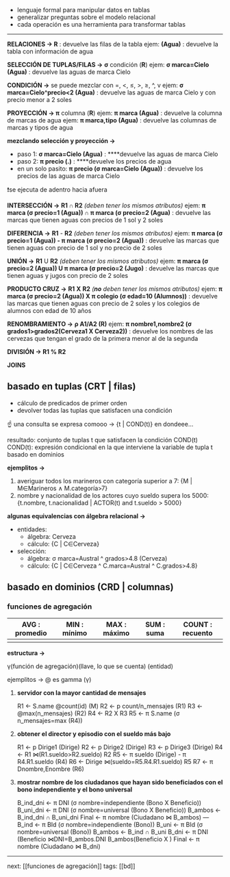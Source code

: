 - lenguaje formal para manipular datos en tablas
- generalizar preguntas sobre el modelo relacional
- cada operación es una herramienta para transformar tablas

---

**RELACIONES → R** : devuelve las filas de la tabla
ejem: **(Agua)** : devuelve la tabla con información de agua

**SELECCIÓN DE TUPLAS/FILAS →** **σ** condición (**R**)
ejem: **σ marca=Cielo (Agua)** : devuelve las aguas de marca Cielo

**CONDICIÓN →** se puede mezclar con =, <, ≤, >, ≥, ^, v
ejem: **σ marca=Cielo^precio<2 (Agua)** : devuelve las aguas de marca Cielo y con precio menor a 2 soles

**PROYECCIÓN → π** columna (**R**)
ejem: **π marca (Agua)** : devuelve la columna de marcas de agua
ejem: **π marca,tipo (Agua)** : devuelve las columnas de marcas y tipos de agua

**mezclando selección y proyección →**
- paso 1: **σ marca=Cielo (Agua)** : ****devuelve las aguas de marca Cielo
- paso 2: **π precio (.)** : ****devuelve los precios de agua
- en un solo pasito: **π precio (σ marca=Cielo (Agua))** : devuelve los precios de las aguas de marca Cielo

<aside> ❗se ejecuta de adentro hacia afuera
</aside>

**INTERSECCIÓN →** **R1 ∩ R2** _(deben tener los mismos atributos)_
ejem: **π marca (σ precio=1 (Agua)) ∩ π marca (σ precio=2 (Agua)** : devuelve las marcas que tienen aguas con precios de 1 sol y 2 soles

**DIFERENCIA →** **R1** - **R2** _(deben tener los mismos atributos)_
ejem: **π marca (σ precio=1 (Agua)) - π marca (σ precio=2 (Agua))** : devuelve las marcas que tienen aguas con precio de 1 sol y no precio de 2 soles

**UNIÓN →** **R1** U **R2** _(deben tener los mismos atributos)_
ejem: **π marca (σ precio=2 (Agua)) U π marca (σ precio=2 (Jugo)** : devuelve las marcas que tienen aguas y jugos con precio de 2 soles

**PRODUCTO CRUZ →** **R1** **X** **R2** _(**no** deben tener los mismos atributos)_
ejem: **π marca (σ precio=2 (Agua)) X π colegio (σ edad=10 (Alumnos))** : devuelve las marcas que tienen aguas con precio de 2 soles y los colegios de alumnos con edad de 10 años

**RENOMBRAMIENTO →** **ρ A1/A2 (R)**
ejem: **π nombre1,nombre2 (σ grados1>grados2(Cerveza1 X Cerveza2))** : devuelve los nombres de las cervezas que tengan el grado de la primera menor al de la segunda

**DIVISIÓN → R1 % R2**

**JOINS**
## basado en tuplas (CRT | filas)

- cálculo de predicados de primer orden
- devolver todas las tuplas que satisfacen una condición

<aside> ☝ una consulta se expresa comooo → {t | COND(t)} en dondeee...

resultado: conjunto de tuplas t que satisfacen la condición COND(t)
COND(t): expresión condicional en la que interviene la variable de tupla t basado en dominios
</aside>

**ejemplitos →**

1. averiguar todos los marineros con categoría superior a 7: {M | M∈Marineros ∧ M.categoría>7}
2. nombre y nacionalidad de los actores cuyo sueldo supera los 5000: {t.nombre, t.nacionalidad | ACTOR(t) and t.sueldo > 5000}

**algunas equivalencias con álgebra relacional →**

- entidades:
    - álgebra: Cerveza
    - cálculo: {C | C∈Cerveza}
- selección:
    - álgebra: σ marca=Austral ^ grados>4.8 (Cerveza)
    - cálculo: {C | C∈Cerveza ^ C.marca=Austral ^ C.grados>4.8}

## basado en dominios (CRD | columnas)

### funciones de agregación

| AVG : promedio | MIN : mínimo | MAX : máximo | SUM : suma | COUNT : recuento |
| -------------- | ------------ | ------------ | ---------- | ---------------- |
|                |              |              |            |                  |

**estructura →**

<atributos> γ(función de agregación)(llave, lo que se cuenta) (entidad)

ejemplitos → @ es gamma (γ)

1. **servidor con la mayor cantidad de mensajes**
    
    R1 ← S.name @count(id) (M)
    R2 ← p count/n_mensajes (R1)
    R3 ← @max(n_mensajes) (R2)
    R4 ← R2 X R3
    R5 ← π S.name (σ n_mensajes=max (R4))

2. **obtener el director y episodio con el sueldo más bajo**
    
    R1 ← p Dirige1 (Dirige)
    R2 ← p Dirige2 (Dirige)
    R3 ← p Dirige3 (Dirige)
    R4 ← R1 ⋈(R1.sueldo>R2.sueldo) R2
    R5 ← π sueldo (Dirige) - π R4.R1.sueldo (R4)
    R6 ← Dirige ⋈(sueldo=R5.R4.R1.sueldo) R5
    R7 ← π Dnombre,Enombre (R6)

3. **mostrar nombre de los ciudadanos que hayan sido beneficiados con el bono independiente y el bono universal**
    
    B_ind_dni ← π DNI (σ nombre=independiente (Bono X Beneficio))
    B_uni_dni ← π DNI (σ nombre=universal (Bono X Beneficio))
    B_ambos ← B_ind_dni ∩ B_uni_dni
    Final ← π nombre (Ciudadano ⋈ B_ambos)
    —
    B_ind ← π BId (σ nombre=independiente (Bono))
    B_uni ← π BId (σ nombre=universal (Bono))
    B_ambos ← B_ind ∩ B_uni
    B_dni ← π DNI (Beneficio ⋈DNI=B_ambos.DNI B_ambos(Beneficio X )
    Final ← π nombre (Ciudadano ⋈ B_dni)

---
next: [[funciones de agregación]]
tags: [[bd]]